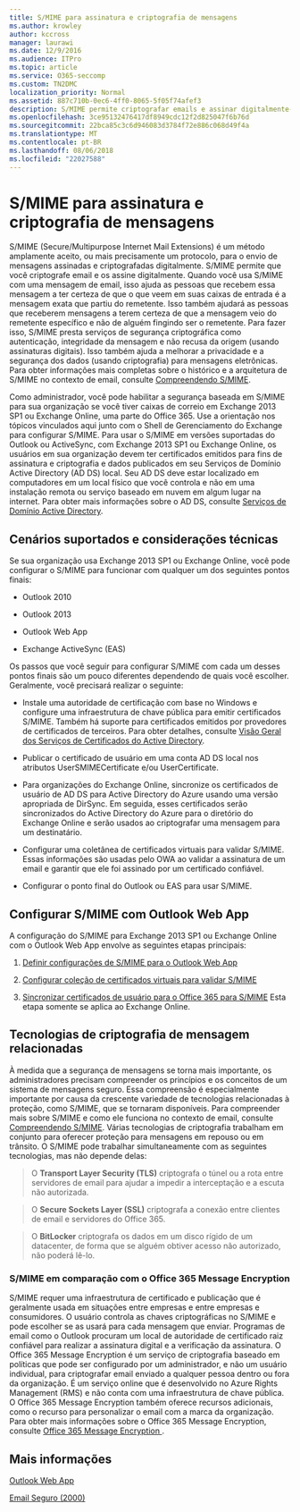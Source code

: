 ```yaml
---
title: S/MIME para assinatura e criptografia de mensagens
ms.author: krowley
author: kccross
manager: laurawi
ms.date: 12/9/2016
ms.audience: ITPro
ms.topic: article
ms.service: O365-seccomp
ms.custom: TN2DMC
localization_priority: Normal
ms.assetid: 887c710b-0ec6-4ff0-8065-5f05f74afef3
description: S/MIME permite criptografar emails e assinar digitalmente-los. Quando você usa o S/MIME com uma mensagem de email, ele ajuda as pessoas que recebem a mensagem, para certificar-se de que ele vê em suas caixas de entrada é a mensagem exata iniciados com o remetente.
ms.openlocfilehash: 3ce95132476417df8949cdc12f2d825047f6b76d
ms.sourcegitcommit: 22bca85c3c6d946083d3784f72e886c068d49f4a
ms.translationtype: MT
ms.contentlocale: pt-BR
ms.lasthandoff: 08/06/2018
ms.locfileid: "22027588"
---
```

# <a name="smime-for-message-signing-and-encryption"></a>S/MIME para assinatura e criptografia de mensagens

S/MIME (Secure/Multipurpose Internet Mail Extensions) é um método amplamente aceito, ou mais precisamente um protocolo, para o envio de mensagens assinadas e criptografadas digitalmente. S/MIME permite que você criptografe email e os assine digitalmente. Quando você usa S/MIME com uma mensagem de email, isso ajuda as pessoas que recebem essa mensagem a ter certeza de que o que veem em suas caixas de entrada é a mensagem exata que partiu do remetente. Isso também ajudará as pessoas que receberem mensagens a terem certeza de que a mensagem veio do remetente específico e não de alguém fingindo ser o remetente. Para fazer isso, S/MIME presta serviços de segurança criptográfica como autenticação, integridade da mensagem e não recusa da origem (usando assinaturas digitais). Isso também ajuda a melhorar a privacidade e a segurança dos dados (usando criptografia) para mensagens eletrônicas. Para obter informações mais completas sobre o histórico e a arquitetura de S/MIME no contexto de email, consulte [Compreendendo S/MIME](https://go.microsoft.com/fwlink/?LinkID=393948). 
  
Como administrador, você pode habilitar a segurança baseada em S/MIME para sua organização se você tiver caixas de correio em Exchange 2013 SP1 ou Exchange Online, uma parte do Office 365. Use a orientação nos tópicos vinculados aqui junto com o Shell de Gerenciamento do Exchange para configurar S/MIME. Para usar o S/MIME em versões suportadas do Outlook ou ActiveSync, com Exchange 2013 SP1 ou Exchange Online, os usuários em sua organização devem ter certificados emitidos para fins de assinatura e criptografia e dados publicados em seu Serviços de Domínio Active Directory (AD DS) local. Seu AD DS deve estar localizado em computadores em um local físico que você controla e não em uma instalação remota ou serviço baseado em nuvem em algum lugar na internet. Para obter mais informações sobre o AD DS, consulte [Serviços de Domínio Active Directory](https://go.microsoft.com/fwlink/?LinkID=394064).
  
## <a name="supported-scenarios-and-technical-considerations"></a>Cenários suportados e considerações técnicas
<a name="sectionSection0"> </a>

Se sua organização usa Exchange 2013 SP1 ou Exchange Online, você pode configurar o S/MIME para funcionar com qualquer um dos seguintes pontos finais: 
  
- Outlook 2010
    
- Outlook 2013
    
- Outlook Web App
    
- Exchange ActiveSync (EAS)
    
Os passos que você seguir para configurar S/MIME com cada um desses pontos finais são um pouco diferentes dependendo de quais você escolher. Geralmente, você precisará realizar o seguinte:
  
- Instale uma autoridade de certificação com base no Windows e configure uma infraestrutura de chave pública para emitir certificados S/MIME. Também há suporte para certificados emitidos por provedores de certificados de terceiros. Para obter detalhes, consulte [Visão Geral dos Serviços de Certificados do Active Directory](https://technet.microsoft.com/library/hh831740.aspx).
    
- Publicar o certificado de usuário em uma conta AD DS local nos atributos UserSMIMECertificate e/ou UserCertificate.
    
- Para organizações do Exchange Online, sincronize os certificados de usuário de AD DS para Active Directory do Azure usando uma versão apropriada de DirSync. Em seguida, esses certificados serão sincronizados do Active Directory do Azure para o diretório do Exchange Online e serão usados ao criptografar uma mensagem para um destinatário.
    
- Configurar uma coletânea de certificados virtuais para validar S/MIME. Essas informações são usadas pelo OWA ao validar a assinatura de um email e garantir que ele foi assinado por um certificado confiável.
    
- Configurar o ponto final do Outlook ou EAS para usar S/MIME. 
    
## <a name="setup-smime-with-outlook-web-app"></a>Configurar S/MIME com Outlook Web App
<a name="sectionSection1"> </a>

A configuração do S/MIME para Exchange 2013 SP1 ou Exchange Online com o Outlook Web App envolve as seguintes etapas principais:
  
1. [Definir configurações de S/MIME para o Outlook Web App](configure-s-mime-settings-for-outlook-web-app.md)
    
2. [Configurar coleção de certificados virtuais para validar S/MIME](set-up-virtual-certificate-collection-to-validate-s-mime.md)
    
3. [Sincronizar certificados de usuário para o Office 365 para S/MIME](sync-user-certificates-to-office-365-for-s-mime.md) Esta etapa somente se aplica ao Exchange Online. 
    
## <a name="related-message-encryption-technologies"></a>Tecnologias de criptografia de mensagem relacionadas
<a name="sectionSection2"> </a>

À medida que a segurança de mensagens se torna mais importante, os administradores precisam compreender os princípios e os conceitos de um sistema de mensagens seguro. Essa compreensão é especialmente importante por causa da crescente variedade de tecnologias relacionadas à proteção, como S/MIME, que se tornaram disponíveis. Para compreender mais sobre S/MIME e como ele funciona no contexto de email, consulte [Compreendendo S/MIME](https://go.microsoft.com/fwlink/?LinkID=393948). Várias tecnologias de criptografia trabalham em conjunto para oferecer proteção para mensagens em repouso ou em trânsito. O S/MIME pode trabalhar simultaneamente com as seguintes tecnologias, mas não depende delas:
  
> O **Transport Layer Security (TLS)** criptografa o túnel ou a rota entre servidores de email para ajudar a impedir a interceptação e a escuta não autorizada. 
    
> O **Secure Sockets Layer (SSL)** criptografa a conexão entre clientes de email e servidores do Office 365. 
    
> O **BitLocker** criptografa os dados em um disco rígido de um datacenter, de forma que se alguém obtiver acesso não autorizado, não poderá lê-lo. 
    
### <a name="smime-compared-with-office-365-message-encryption"></a>S/MIME em comparação com o Office 365 Message Encryption

S/MIME requer uma infraestrutura de certificado e publicação que é geralmente usada em situações entre empresas e entre empresas e consumidores. O usuário controla as chaves criptográficas no S/MIME e pode escolher se as usará para cada mensagem que enviar. Programas de email como o Outlook procuram um local de autoridade de certificado raiz confiável para realizar a assinatura digital e a verificação da assinatura. O Office 365 Message Encryption é um serviço de criptografia baseado em políticas que pode ser configurado por um administrador, e não um usuário individual, para criptografar email enviado a qualquer pessoa dentro ou fora da organização. É um serviço online que é desenvolvido no Azure Rights Management (RMS) e não conta com uma infraestrutura de chave pública. O Office 365 Message Encryption também oferece recursos adicionais, como o recurso para personalizar o email com a marca da organização. Para obter mais informações sobre o Office 365 Message Encryption, consulte [Office 365 Message Encryption ](https://go.microsoft.com/fwlink/?LinkID=392525).
  
## <a name="more-information"></a>Mais informações
<a name="sectionSection3"> </a>

[Outlook Web App](http://technet.microsoft.com/library/3814b665-01e8-4881-9a44-163f14789ee4.aspx)
  
[Email Seguro (2000)](https://technet.microsoft.com/en-us/library/cc962043.aspx)
  

